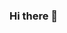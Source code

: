 ### Hi there 👋

<div align="center">
<!--
**moonhr/moonhr** is a ✨ _special_ ✨ repository because its `README.md` (this file) appears on your GitHub profile.

Here are some ideas to get you started:

- 🔭 I’m currently working on ...
- 🌱 I’m currently learning ...
- 👯 I’m looking to collaborate on ...
- 🤔 I’m looking for help with ...
- 💬 Ask me about ...
- 📫 How to reach me: ...
- 😄 Pronouns: ...
- ⚡ Fun fact: ...
-->
![Anurag's GitHub stats](https://github-readme-stats.vercel.app/api?username=moonhr&show_icons=true&theme=radical)
</div>

<div align="center">
  <img src="https://techstack-generator.vercel.app/sass-icon.svg" alt="icon" width="47" height="47" />
  <img src="https://techstack-generator.vercel.app/js-icon.svg" alt="icon" width="47" height="47" />
  <img src="https://techstack-generator.vercel.app/ts-icon.svg" alt="icon" width="47" height="47" />
  <img src="https://techstack-generator.vercel.app/webpack-icon.svg" alt="icon" width="47" height="47" />
  <img src="https://techstack-generator.vercel.app/restapi-icon.svg" alt="icon" width="47" height="47" />
  <img src="https://techstack-generator.vercel.app/aws-icon.svg" alt="icon" width="47" height="47" />
  <img src="https://techstack-generator.vercel.app/github-icon.svg" alt="icon" width="47" height="47" />
  <img src="https://techstack-generator.vercel.app/mysql-icon.svg" alt="icon" width="47" height="47" />
</div>

<div align="center">
<a href="https://github.com/devxb/gitanimals">
<img
  src="https://render.gitanimals.org/farms/moonhr"
  width="600"
  height="300"
/>
</a>
</div>
